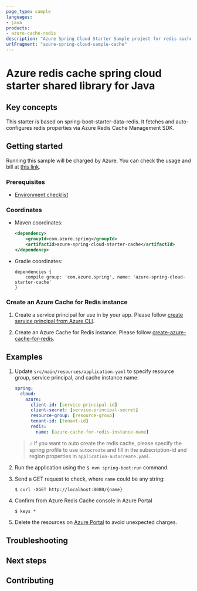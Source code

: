 ```yaml
---
page_type: sample
languages:
- java
products:
- azure-cache-redis
description: "Azure Spring Cloud Starter Sample project for redis cache client library"
urlFragment: "azure-spring-cloud-sample-cache"
---
```


# Azure redis cache spring cloud starter shared library for Java

## Key concepts

This starter is based on spring-boot-starter-data-redis. It fetches and
auto-configures redis properties via Azure Redis Cache Management SDK.


## Getting started

Running this sample will be charged by Azure. You can check the usage and bill at [this link][azure-account].

### Prerequisites
- [Environment checklist][environment_checklist]

### Coordinates

- Maven coordinates:

    ```xml
    <dependency>
        <groupId>com.azure.spring</groupId>
        <artifactId>azure-spring-cloud-starter-cache</artifactId>
    </dependency>
    ```

- Gradle coordinates:

    ```
    dependencies {
        compile group: 'com.azure.spring', name: 'azure-spring-cloud-starter-cache'
    }
    ```

### Create an Azure Cache for Redis instance

1. Create a service principal for use in by your app. Please follow [create service principal from Azure CLI][create-sp-using-azure-cli].
   
1. Create an Azure Cache for Redis instance. Please follow [create-azure-cache-for-redis].


## Examples

1.  Update `src/main/resources/application.yaml` to specify
    resource group, service principal, and cache instance name:
    
    ```yaml
    spring:
      cloud:
        azure:
          client-id: [service-principal-id]
          client-secret: [service-principal-secret]
          resource-group: [resource-group]
          tenant-id: [tenant-id]
          redis:
            name: [azure-cache-for-redis-instance-name]
    ```
    > :notes: if you want to auto create the redis cache, please specify the spring profile to use `autocreate` and fill
      in the subscription-id and region properties in `application-autocreate.yaml`.     

1.  Run the application using the `$ mvn spring-boot:run` command.

1.  Send a GET request to check, where `name` could be any string:

        $ curl -XGET http://localhost:8080/{name}

1.  Confirm from Azure Redis Cache console in Azure Portal

        $ keys *

1.  Delete the resources on [Azure Portal][azure-portal] to avoid unexpected charges.


## Troubleshooting

## Next steps

## Contributing

<!-- LINKS -->
[azure-account]: https://azure.microsoft.com/account/
[azure-portal]: https://ms.portal.azure.com/
[create-azure-cache-for-redis]: https://docs.microsoft.com/azure/azure-cache-for-redis/quickstart-create-redis
[create-sp-using-azure-cli]: https://github.com/Azure-Samples/azure-spring-boot-samples/create-sp-using-azure-cli.md
[environment_checklist]: https://github.com/Azure/azure-sdk-for-java/blob/main/sdk/spring/ENVIRONMENT_CHECKLIST.md#ready-to-run-checklist

